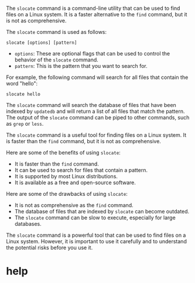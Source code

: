 # 

The `slocate` command is a command-line utility that can be used to find files on a Linux system. It is a faster alternative to the `find` command, but it is not as comprehensive.

The `slocate` command is used as follows:

```
slocate [options] [pattern]
```

* `options`: These are optional flags that can be used to control the behavior of the `slocate` command.
* `pattern`: This is the pattern that you want to search for.

For example, the following command will search for all files that contain the word "hello":

```
slocate hello
```

The `slocate` command will search the database of files that have been indexed by `updatedb` and will return a list of all files that match the pattern. The output of the `slocate` command can be piped to other commands, such as `grep` or `less`.

The `slocate` command is a useful tool for finding files on a Linux system. It is faster than the `find` command, but it is not as comprehensive.

Here are some of the benefits of using `slocate`:

* It is faster than the `find` command.
* It can be used to search for files that contain a pattern.
* It is supported by most Linux distributions.
* It is available as a free and open-source software.

Here are some of the drawbacks of using `slocate`:

* It is not as comprehensive as the `find` command.
* The database of files that are indexed by `slocate` can become outdated.
* The `slocate` command can be slow to execute, especially for large databases.

The `slocate` command is a powerful tool that can be used to find files on a Linux system. However, it is important to use it carefully and to understand the potential risks before you use it.

# help 

```

```
